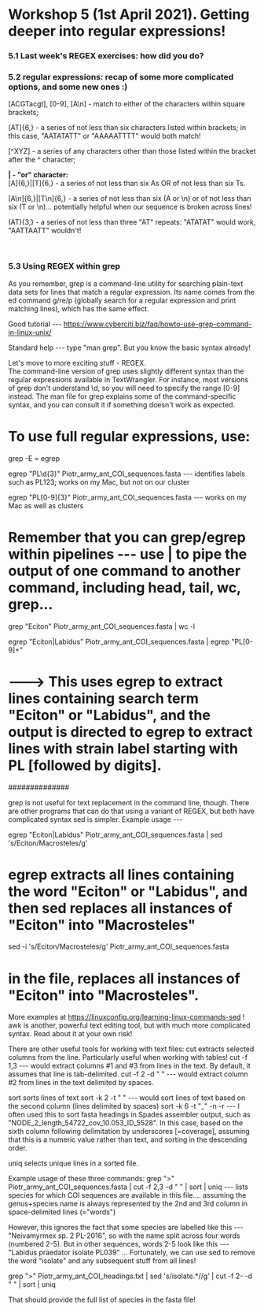 # Workshop 5 (1st April 2021). Getting deeper into regular expressions!

### 5.1 Last week's REGEX exercises: how did you do?

### 5.2 regular expressions: recap of some more complicated options, and some new ones :)

[ACGTacgt], [0-9], [A\n] - match to either of the characters within square brackets;  
  
[AT]{6,} - a series of not less than six characters listed within brackets; in this case, "AATATATT" or "AAAAATTTT" would both match!  
  
[^XYZ] - a series of any characters other than those listed within the bracket after the ^ character;  
  
**| - "or" character:**  
[A]{6,}|[T]{6,} - a series of not less than six As OR of not less than six Ts.  

[A\n]{6,}|[T\n]{6,} - a series of not less than six (A or \n) or of not less than six (T or \n)... potentially helpful when our sequence is broken across lines!  
  
(AT){3,} - a series of not less than three "AT" repeats: "ATATAT" would work, "AATTAATT" wouldn't!  
  
&nbsp;  
  
### 5.3 Using REGEX within grep

As you remember, grep is a command-line utility for searching plain-text data sets for lines that match a regular expression. Its name comes from the ed command g/re/p (globally search for a regular expression and print matching lines), which has the same effect.

Good tutorial --- https://www.cyberciti.biz/faq/howto-use-grep-command-in-linux-unix/

Standard help --- type "man grep". But you know the basic syntax already!  
  
Let's move to more exciting stuff - REGEX.  
The command-line version of grep uses slightly different syntax than the regular expressions available in TextWrangler. For instance, most versions of grep don't understand \d, so you will need to specify the range [0-9] instead. The man file for grep explains some of the command-specific syntax, and you can consult it if something doesn't work as expected.
 
# To use full regular expressions, use:

grep -E = egrep

 

egrep "PL\d{3}" Piotr_army_ant_COI_sequences.fasta --- identifies labels such as PL123; works on my Mac, but not on our cluster

egrep "PL[0-9]{3}" Piotr_army_ant_COI_sequences.fasta --- works on my Mac as well as clusters
 
# Remember that you can grep/egrep within pipelines --- use | to pipe the output of one command to another command, including head, tail, wc, grep...


grep "Eciton" Piotr_army_ant_COI_sequences.fasta | wc -l


egrep "Eciton|Labidus" Piotr_army_ant_COI_sequences.fasta | egrep "PL[0-9]+"
   # ---> This uses egrep to extract lines containing search term "Eciton" or "Labidus", and the output is directed to egrep to extract lines with strain label starting with PL [followed by digits].
 
##############
 
grep is not useful for text replacement in the command line, though. There are other programs that can do that using a variant of REGEX, but both have complicated syntax
sed is simpler. Example usage ---
 
egrep "Eciton|Labidus" Piotr_army_ant_COI_sequences.fasta | sed 's/Eciton/Macrosteles/g'
   # egrep extracts all lines containing the word "Eciton" or "Labidus", and then sed replaces all instances of "Eciton" into "Macrosteles"
 
sed -i 's/Eciton/Macrosteles/g' Piotr_army_ant_COI_sequences.fasta
   # in the file, replaces all instances of "Eciton" into "Macrosteles".

More examples at https://linuxconfig.org/learning-linux-commands-sed !
awk is another, powerful text editing tool, but with much more complicated syntax. Read about it at your own risk!
 
There are other useful tools for working with text files:
cut extracts selected columns from the line. Particularly useful when working with tables!
cut -f 1,3 --- would extract columns #1 and #3 from lines in the text. By default, it assumes that line is tab-delimited.
cut -f 2 -d " " --- would extract column #2 from lines in the text delimited by spaces.
 
sort sorts lines of text
sort -k 2  -t " " --- would sort lines of text based on the second column (lines delimited by spaces)
sort -k 6  -t "_" -n -r --- I often used this to sort fasta headings in Spades assembler output, such as "NODE_2_length_54722_cov_10.053_ID_5528". In this case, based on the sixth column following delimitation by underscores [=coverage], assuming that this is a numeric value rather than text, and sorting in the descending order.
 
uniq selects unique lines in a sorted file.
 
Example usage of these three commands:
grep ">" Piotr_army_ant_COI_sequences.fasta | cut -f 2,3 -d " " | sort | uniq --- lists species for which COI sequences are available in this file.... assuming the genus+species name is always represented by the 2nd and 3rd column in space-delimited lines (="words")
 
However, this ignores the fact that some species are labelled like this --- "Neivamyrmex sp. 2 PL-2016", so with the name split across four words (numbered 2-5). But in other sequences, words 2-5 look like this --- "Labidus praedator isolate PL039" ... Fortunately, we can use sed to remove the word "isolate" and any subsequent stuff from all lines!

grep ">" Piotr_army_ant_COI_headings.txt | sed 's/isolate.*//g' | cut -f 2- -d " " | sort | uniq

That should provide the full list of species in the fasta file!
